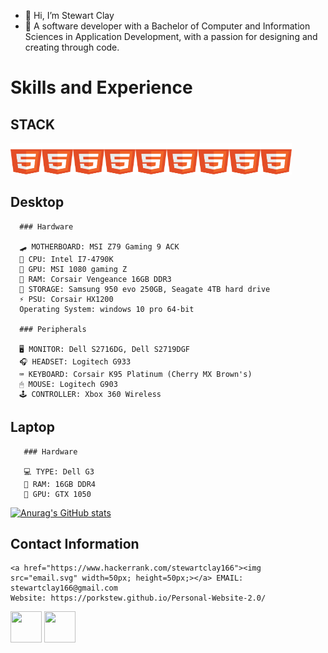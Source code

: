 - 👋 Hi, I’m Stewart Clay
- 🙋‍ A software developer with a Bachelor of Computer and Information Sciences in Application Development, with a passion for designing and creating through code.


 # Skills and Experience
  ## STACK
   <a href="#"><img src="html5.svg" width=50px; height=50px;></a><a href="#"><img src="html5.svg" width=50px; height=50px;></a><a href="#"><img src="html5.svg" width=50px; height=50px;></a><a href="#"><img src="html5.svg" width=50px; height=50px;></a><a href="#"><img src="html5.svg" width=50px; height=50px;></a><a href="#"><img src="html5.svg" width=50px; height=50px;></a><a href="#"><img src="html5.svg" width=50px; height=50px;></a><a href="#"><img src="html5.svg" width=50px; height=50px;></a><a href="#"><img src="html5.svg" width=50px; height=50px;></a>
      
## Desktop

      ### Hardware

      🛹 MOTHERBOARD: MSI Z79 Gaming 9 ACK
      🧠 CPU: Intel I7-4790K
      🙈 GPU: MSI 1080 gaming Z
      🍜 RAM: Corsair Vengeance 16GB DDR3
      🏬 STORAGE: Samsung 950 evo 250GB, Seagate 4TB hard drive
      ⚡ PSU: Corsair HX1200
      Operating System: windows 10 pro 64-bit
  
      ### Peripherals

      🖥 MONITOR: Dell S2716DG, Dell S2719DGF
      🎧 HEADSET: Logitech G933
      ⌨ KEYBOARD: Corsair K95 Platinum (Cherry MX Brown's)
      🖱 MOUSE: Logitech G903
      🕹 CONTROLLER: Xbox 360 Wireless
  
## Laptop

       ### Hardware
       
       💻 TYPE: Dell G3
       🍜 RAM: 16GB DDR4
       🙈 GPU: GTX 1050
<!---
PorkStew/PorkStew is a ✨ special ✨ repository because its `README.md` (this file) appears on your GitHub profile.
You can click the Preview link to take a look at your changes.
--->
[![Anurag's GitHub stats](https://github-readme-stats.vercel.app/api?username=porkstew)](https://github.com/anuraghazra/github-readme-stats)

## Contact Information
    <a href="https://www.hackerrank.com/stewartclay166"><img src="email.svg" width=50px; height=50px;></a> EMAIL: stewartclay166@gmail.com
    Website: https://porkstew.github.io/Personal-Website-2.0/

   <a href="https://www.linkedin.com/in/stewart-clay-7a1abb128/"><img src="../../Social Icons/linkedin.svg" width=50px; height=50px;></a>
   <a href="https://www.hackerrank.com/stewartclay166"><img src="./SocialIcons/hakerrank.svg" width=50px; height=50px;></a>
   
